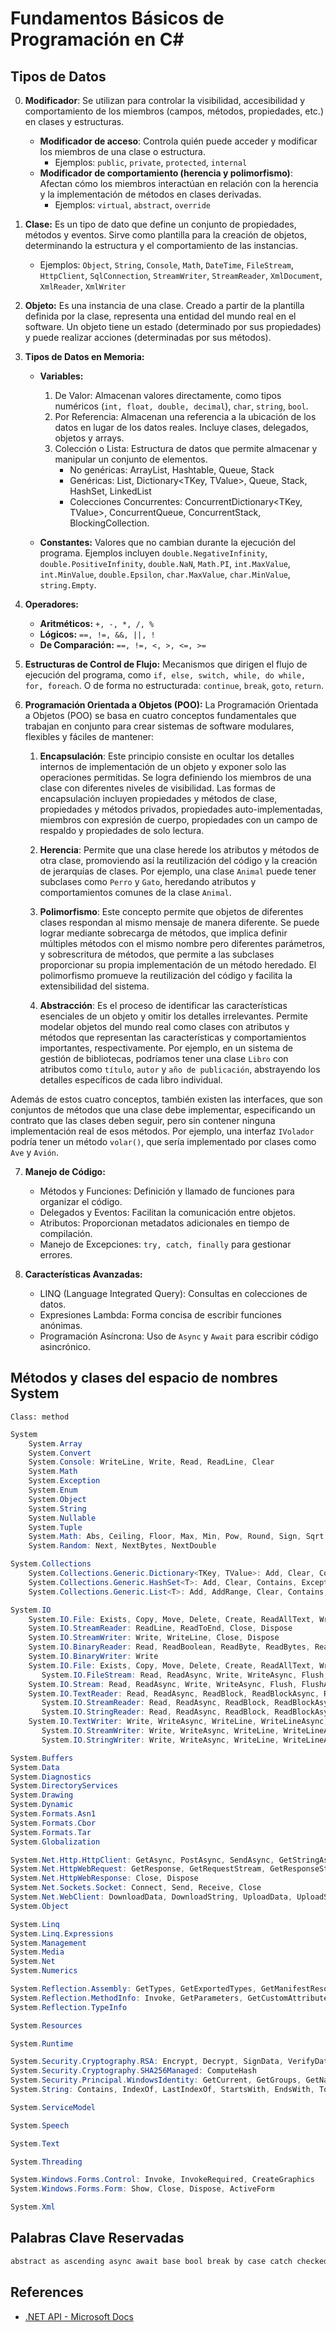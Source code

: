 # Fundamentos Básicos de Programación en C#

## Tipos de Datos

0. **Modificador**: Se utilizan para controlar la visibilidad, accesibilidad y comportamiento de los miembros (campos, métodos, propiedades, etc.) en clases y estructuras.
    - **Modificador de acceso**: Controla quién puede acceder y modificar los miembros de una clase o estructura.
        - Ejemplos: `public`, `private`, `protected`, `internal`
    - **Modificador de comportamiento (herencia y polimorfismo)**: Afectan cómo los miembros interactúan en relación con la herencia y la implementación de métodos en clases derivadas.
        - Ejemplos: `virtual`, `abstract`, `override`

1. **Clase:** Es un tipo de dato que define un conjunto de propiedades, métodos y eventos. Sirve como plantilla para la creación de objetos, determinando la estructura y el comportamiento de las instancias.
   - Ejemplos: `Object`, `String`, `Console`, `Math`, `DateTime`, `FileStream`, `HttpClient`, `SqlConnection`, `StreamWriter`, `StreamReader`, `XmlDocument`, `XmlReader`, `XmlWriter`

2. **Objeto:** Es una instancia de una clase. Creado a partir de la plantilla definida por la clase, representa una entidad del mundo real en el software. Un objeto tiene un estado (determinado por sus propiedades) y puede realizar acciones (determinadas por sus métodos).

3. **Tipos de Datos en Memoria:**
   - **Variables:**
     1. De Valor: Almacenan valores directamente, como tipos numéricos (`int, float, double, decimal`), `char`, `string`, `bool`.
     2. Por Referencia: Almacenan una referencia a la ubicación de los datos en lugar de los datos reales. Incluye clases, delegados, objetos y arrays.
     3. Colección o Lista: Estructura de datos que permite almacenar y manipular un conjunto de elementos.
		- No genéricas: ArrayList, Hashtable, Queue, Stack
		- Genéricas: List<T>, Dictionary<TKey, TValue>, Queue<T>, Stack<T>, HashSet<T>, LinkedList<T>
		- Colecciones Concurrentes: ConcurrentDictionary<TKey, TValue>, ConcurrentQueue<T>, ConcurrentStack<T>, BlockingCollection<T>.

   - **Constantes:** Valores que no cambian durante la ejecución del programa. Ejemplos incluyen `double.NegativeInfinity`, `double.PositiveInfinity`, `double.NaN`, `Math.PI`, `int.MaxValue`, `int.MinValue`, `double.Epsilon`, `char.MaxValue`, `char.MinValue`, `string.Empty`.

4. **Operadores:**
   - **Aritméticos:** `+, -, *, /, %`
   - **Lógicos:** `==, !=, &&, ||, !`
   - **De Comparación:** `==, !=, <, >, <=, >=`

5. **Estructuras de Control de Flujo:** Mecanismos que dirigen el flujo de ejecución del programa, como `if, else, switch, while, do while, for, foreach`.  O de forma no estructurada: `continue`, `break`, `goto`, `return`.

6. **Programación Orientada a Objetos (POO):**
La Programación Orientada a Objetos (POO) se basa en cuatro conceptos fundamentales que trabajan en conjunto para crear sistemas de software modulares, flexibles y fáciles de mantener:

   1. **Encapsulación**: Este principio consiste en ocultar los detalles internos de implementación de un objeto y exponer solo las operaciones permitidas. Se logra definiendo los miembros de una clase con diferentes niveles de visibilidad. Las formas de encapsulación incluyen propiedades y métodos de clase, propiedades y métodos privados, propiedades auto-implementadas, miembros con expresión de cuerpo, propiedades con un campo de respaldo y propiedades de solo lectura.

   2. **Herencia**: Permite que una clase herede los atributos y métodos de otra clase, promoviendo así la reutilización del código y la creación de jerarquías de clases. Por ejemplo, una clase `Animal` puede tener subclases como `Perro` y `Gato`, heredando atributos y comportamientos comunes de la clase `Animal`.

   3. **Polimorfismo**: Este concepto permite que objetos de diferentes clases respondan al mismo mensaje de manera diferente. Se puede lograr mediante sobrecarga de métodos, que implica definir múltiples métodos con el mismo nombre pero diferentes parámetros, y sobrescritura de métodos, que permite a las subclases proporcionar su propia implementación de un método heredado. El polimorfismo promueve la reutilización del código y facilita la extensibilidad del sistema.

   4. **Abstracción**: Es el proceso de identificar las características esenciales de un objeto y omitir los detalles irrelevantes. Permite modelar objetos del mundo real como clases con atributos y métodos que representan las características y comportamientos importantes, respectivamente. Por ejemplo, en un sistema de gestión de bibliotecas, podríamos tener una clase `Libro` con atributos como `título`, `autor` y `año de publicación`, abstrayendo los detalles específicos de cada libro individual.

Además de estos cuatro conceptos, también existen las interfaces, que son conjuntos de métodos que una clase debe implementar, especificando un contrato que las clases deben seguir, pero sin contener ninguna implementación real de esos métodos. Por ejemplo, una interfaz `IVolador` podría tener un método `volar()`, que sería implementado por clases como `Ave` y `Avión`.


7. **Manejo de Código:**
   - Métodos y Funciones: Definición y llamado de funciones para organizar el código.
   - Delegados y Eventos: Facilitan la comunicación entre objetos.
   - Atributos: Proporcionan metadatos adicionales en tiempo de compilación.
   - Manejo de Excepciones: `try, catch, finally` para gestionar errores.

8. **Características Avanzadas:**
   - LINQ (Language Integrated Query): Consultas en colecciones de datos.
   - Expresiones Lambda: Forma concisa de escribir funciones anónimas.
   - Programación Asíncrona: Uso de `Async` y `Await` para escribir código asincrónico.


## Métodos y clases del espacio de nombres System

`Class: method`

```cs
System
	System.Array
	System.Convert
	System.Console: WriteLine, Write, Read, ReadLine, Clear
	System.Math
	System.Exception
	System.Enum
	System.Object
	System.String
	System.Nullable
	System.Tuple
	System.Math: Abs, Ceiling, Floor, Max, Min, Pow, Round, Sign, Sqrt
	System.Random: Next, NextBytes, NextDouble

System.Collections
	System.Collections.Generic.Dictionary<TKey, TValue>: Add, Clear, ContainsKey, ContainsValue, Remove, TryGetValue
	System.Collections.Generic.HashSet<T>: Add, Clear, Contains, ExceptWith, IntersectWith, IsProperSubsetOf, IsProperSupersetOf, IsSubsetOf, IsSupersetOf, Overlaps, Remove, SymmetricExceptWith, UnionWith
	System.Collections.Generic.List<T>: Add, AddRange, Clear, Contains, Find, FindAll, FindIndex, FindLast, FindLastIndex, ForEach, GetEnumerator, IndexOf, Insert, InsertRange, Remove, RemoveAll, RemoveAt, RemoveRange, Reverse, Sort, ToArray, TrimExcess, TrueForAll

System.IO
	System.IO.File: Exists, Copy, Move, Delete, Create, ReadAllText, WriteAllText
	System.IO.StreamReader: ReadLine, ReadToEnd, Close, Dispose
	System.IO.StreamWriter: Write, WriteLine, Close, Dispose
	System.IO.BinaryReader: Read, ReadBoolean, ReadByte, ReadBytes, ReadChar, ReadChars, ReadDecimal, ReadDouble, ReadInt16, ReadInt32, ReadInt64, ReadSByte, ReadSingle, ReadString, ReadUInt16, ReadUInt32, ReadUInt64
	System.IO.BinaryWriter: Write
	System.IO.File: Exists, Copy, Move, Delete, Create, ReadAllText, WriteAllText
	   System.IO.FileStream: Read, ReadAsync, Write, WriteAsync, Flush, FlushAsync, Seek, SetLength, Close, Dispose
	System.IO.Stream: Read, ReadAsync, Write, WriteAsync, Flush, FlushAsync, Seek, SetLength, Close, Dispose
	System.IO.TextReader: Read, ReadAsync, ReadBlock, ReadBlockAsync, ReadLine, ReadLineAsync, ReadToEnd, ReadToEndAsync, Close, Dispose
	   System.IO.StreamReader: Read, ReadAsync, ReadBlock, ReadBlockAsync, ReadLine, ReadLineAsync, ReadToEnd, ReadToEndAsync, Close, Dispose
	   System.IO.StringReader: Read, ReadAsync, ReadBlock, ReadBlockAsync, ReadLine, ReadLineAsync, ReadToEnd, ReadToEndAsync, Close, Dispose
	System.IO.TextWriter: Write, WriteAsync, WriteLine, WriteLineAsync, Close, Dispose
	   System.IO.StreamWriter: Write, WriteAsync, WriteLine, WriteLineAsync, Flush, FlushAsync, Close, Dispose
	   System.IO.StringWriter: Write, WriteAsync, WriteLine, WriteLineAsync, Flush, FlushAsync, ToString, Close, Dispose

System.Buffers
System.Data
System.Diagnostics
System.DirectoryServices
System.Drawing
System.Dynamic
System.Formats.Asn1
System.Formats.Cbor
System.Formats.Tar
System.Globalization

System.Net.Http.HttpClient: GetAsync, PostAsync, SendAsync, GetStringAsync, Dispose
System.Net.HttpWebRequest: GetResponse, GetRequestStream, GetResponseStream
System.Net.HttpWebResponse: Close, Dispose
System.Net.Sockets.Socket: Connect, Send, Receive, Close
System.Net.WebClient: DownloadData, DownloadString, UploadData, UploadString
System.Object

System.Linq
System.Linq.Expressions
System.Management
System.Media
System.Net
System.Numerics

System.Reflection.Assembly: GetTypes, GetExportedTypes, GetManifestResourceStream
System.Reflection.MethodInfo: Invoke, GetParameters, GetCustomAttributes
System.Reflection.TypeInfo

System.Resources

System.Runtime

System.Security.Cryptography.RSA: Encrypt, Decrypt, SignData, VerifyData
System.Security.Cryptography.SHA256Managed: ComputeHash
System.Security.Principal.WindowsIdentity: GetCurrent, GetGroups, GetName
System.String: Contains, IndexOf, LastIndexOf, StartsWith, EndsWith, ToUpper, ToLower, Trim, Substring, Split, Concat, Replace, Compare, CompareTo

System.ServiceModel

System.Speech

System.Text

System.Threading

System.Windows.Forms.Control: Invoke, InvokeRequired, CreateGraphics
System.Windows.Forms.Form: Show, Close, Dispose, ActiveForm

System.Xml
```

## Palabras Clave Reservadas

```txt
abstract as ascending async await base bool break by case catch checked continue default delegate delete descending else equals event explicit false finally fixed for foreach from get group if implicit in int interface internal into is join let lock nameof namespace new null on operator orderby out override partial private protected public ref return sealed select set sizeof stackalloc static string switch throw true try typeof unchecked unsafe using virtual void when where while yield
```

## References

- [.NET API - Microsoft Docs](https://learn.microsoft.com/en-us/dotnet/api/?view=net-8.0)
